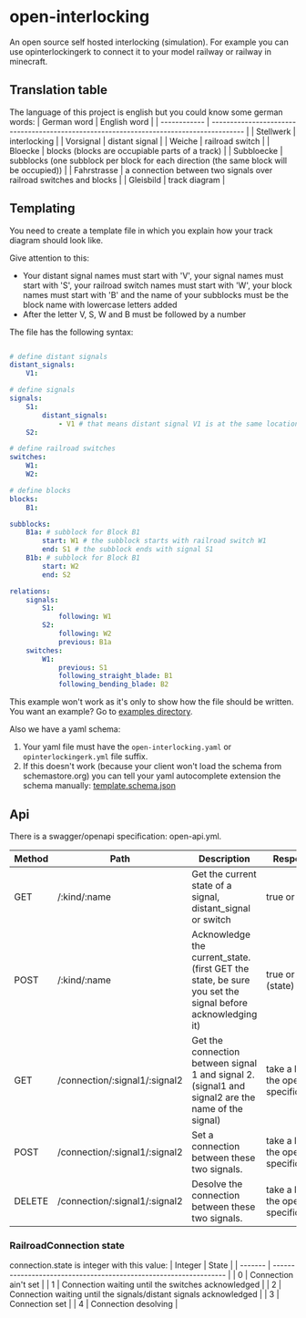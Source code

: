 # open-interlocking
An open source self hosted interlocking (simulation). For example you can use opinterlockingerk to connect it to your model railway or railway in minecraft.

## Translation table
The language of this project is english but you could know some german words:
| German word  | English word                                                                            |
| ------------ | --------------------------------------------------------------------------------------- |
| Stellwerk    | interlocking                                                                          |
| Vorsignal    | distant signal                                                                          |
| Weiche       | railroad switch                                                                         |
| Bloecke      | blocks (blocks are occupiable parts of a track)                                         |
| Subbloecke   | subblocks (one subblock per block for each direction (the same block will be occupied)) |
| Fahrstrasse  | a connection between two signals over railroad switches and blocks                      |
| Gleisbild    | track diagram                                                                           |


## Templating

You need to create a template file in which you explain how your track diagram should look like.

Give attention to this:
- Your distant signal names must start with 'V', your signal names must start with 'S', your railroad switch names must start with 'W', your block names must start with 'B' and the name of your subblocks must be the block name with lowercase letters added
- After the letter V, S, W and B must be followed by a number

The file has the following syntax:

```yaml

# define distant signals
distant_signals:
    V1:

# define signals
signals:
    S1:
        distant_signals:
            - V1 # that means distant signal V1 is at the same location as S1
    S2:

# define railroad switches
switches:
    W1:
    W2:

# define blocks
blocks:
    B1:

subblocks:
    B1a: # subblock for Block B1
        start: W1 # the subblock starts with railroad switch W1
        end: S1 # the subblock ends with signal S1
    B1b: # subblock for Block B1
        start: W2
        end: S2

relations:
    signals:
        S1:
            following: W1
        S2:
            following: W2
            previous: B1a
    switches:
        W1:
            previous: S1
            following_straight_blade: B1
            following_bending_blade: B2


```
This example won't work as it's only to show how the file should be written. You want an example? Go to [examples directory](exampels).


Also we have a yaml schema:
1. Your yaml file must have the `open-interlocking.yaml` or `opinterlockingerk.yml` file suffix.
2. If this doesn't work (because your client won't load the schema from schemastore.org) you can tell your yaml autocomplete extension the schema manually: [template.schema.json](template.schema.json)

## Api

There is a swagger/openapi specification: open-api.yml.

| Method | Path                          | Description                                                                                              | Response                                   |
| ------ | ----------------------------- | -------------------------------------------------------------------------------------------------------- | ------------------------------------------ |
| GET    | /:kind/:name                  | Get the current state of a signal, distant_signal or switch                                              | true or false                              |
| POST   | /:kind/:name                  | Acknowledge the current_state. (first GET the state, be sure you set the signal before acknowledging it) | true or false (state)                      |
| GET    | /connection/:signal1/:signal2 | Get the connection between signal 1 and signal 2. (signal1 and signal2 are the name of the signal)       | take a look at the open api specification. |
| POST   | /connection/:signal1/:signal2 | Set a connection between these two signals.                                                              | take a look at the open api specification. |
| DELETE | /connection/:signal1/:signal2 | Desolve the connection between these two signals.                                                        | take a look at the open api specification. |

### RailroadConnection state
connection.state is integer with this value:
| Integer | State                                                             |
| ------- | ----------------------------------------------------------------- |
| 0       | Connection ain't set                                              |
| 1       | Connection waiting until the switches acknowledged                |
| 2       | Connection waiting until the signals/distant signals acknowledged |
| 3       | Connection set                                                    |
| 4       | Connection desolving                                              |
